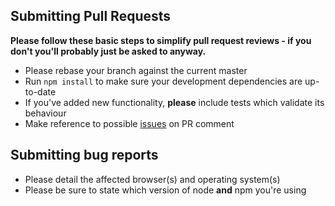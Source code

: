 ## Submitting Pull Requests

**Please follow these basic steps to simplify pull request reviews - if you don't you'll probably just be asked to anyway.**

* Please rebase your branch against the current master
* Run ```npm install``` to make sure your development dependencies are up-to-date
* If you've added new functionality, **please** include tests which validate its behaviour
* Make reference to possible [issues](https://github.com/rodzzlessa24/vue-webgulp/issues) on PR comment

## Submitting bug reports

* Please detail the affected browser(s) and operating system(s)
* Please be sure to state which version of node **and** npm you're using
